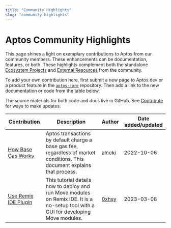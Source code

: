 ```yaml
---
title: "Community Highlights"
slug: "community-highlights"
---
```


# Aptos Community Highlights

This page shines a light on exemplary contributions to Aptos from our community members. These enhancements can be documentation, features, or both. These highlights complement both the standalone [Ecosystem Projects](https://github.com/aptos-foundation/ecosystem-projects) and [External Resources](../external-resources.md) from the community.

To add your own contribution here, first submit a new page to Aptos.dev or a product feature in the [`aptos-core`](https://github.com/aptos-labs/aptos-core) repository. Then add a link to the new documentation or code from the table below.

The source materials for both code and docs live in GitHub. See [Contribute](../index.md) for ways to make updates.

| Contribution | Description | Author | Date added/updated |
| --- | --- | --- | --- |
| [How Base Gas Works](../../concepts/base-gas.md) | Aptos transactions by default charge a base gas fee, regardless of market conditions. This document explains that process. | [alnoki](https://github.com/alnoki) | 2022-10-06 |
| [Use Remix IDE Plugin](./remix-ide-plugin.md) | This tutorial details how to deploy and run Move modules on Remix IDE. It is a no-setup tool with a GUI for developing Move modules. | [0xhsy](https://github.com/0xhsy) | 2023-03-08 |
